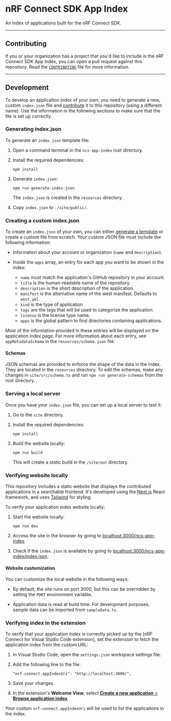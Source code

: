 # nRF Connect SDK App Index

An index of applications built for the nRF Connect SDK.

----

## Contributing

If you or your organization has a project that you'd like to include in the nRF Connect SDK App Index, you can open a pull request against this repository. Read the [`CONTRIBUTING`](./CONTRIBUTING.md) file for more information.

----

## Development

To develop an application index of your own, you need to generate a new, custom `index.json` file and [contribute](./CONTRIBUTING.md) it to this repository (using a different name). Use the information in the following sections to make sure that the file is set up correctly.

### Generating index.json

To generate an `index.json` template file:

1. Open a command terminal in the `ncs-app-index` root directory.

1. Install the required dependencies:
   ```
   npm install
   ```

1. Generate `index.json`:
   ```
   npm run generate-index-json
   ```
   The `index.json` is created in the `resources` directory.

1. Copy `index.json` to `./site/public/`.

### Creating a custom index.json

To create an `index.json` of your own, you can either [generate a template](#generating-indexjson) or create a custom file from scratch.
Your custom JSON file must include the following information:

* Information about your account or organization (`name` and `description`).
* Inside the `apps` array, an entry for each app you want to be shown in the index:

  * `name` must match the application's GitHub repository in your account.
  * `title` is the human-readable name of the repository.
  * `description` is the short description of the application.
  * `manifest` is the alternative name of the west manifest. Defaults to `west.yml`.
  * `kind` is the type of application
  * `tags` are the tags that will be used to categorize the application.
  * `license` is the license type name.
  * `apps` is the global pattern to find directories containing applications.

Most of the information provided in these entries will be displayed on the application index page.
For more information about each entry, see `appMetadataSchema` in the `resources/schema.json` file.

#### Schemas

JSON schemas are provided to enforce the shape of the data in the index. They are located in the `resources` directory. To edit the schemas, make any changes in `site/src/schema.ts` and run `npm run generate-schemas` from the root directory.

### Serving a local server

Once you have your `index.json` file, you can set up a local server to test it:

1. Go to the `site` directory.

1. Install the required dependencies:
   ```
   npm install
   ```

1. Build the website locally:
   ```
   npm run build
   ```
   This will create a static build in the `/site/out` directory.

### Verifying website locally

This repository includes a static website that displays the contributed applications in a searchable frontend. It's developed using the [Next.js](https://nextjs.org/) React framework, and uses [Tailwind](https://tailwindcss.com/) for styling.

To verify your application index website locally:

1. Start the website locally:
   ```
   npm run dev
   ```

1. Access the site in the browser by going to [localhost:3000/ncs-app-index](http://localhost:3000/ncs-app-index).

1. Check if the `index.json` is available by going to [localhost:3000/ncs-app-index/index.json](http://localhost:3000/ncs-app-index/index.json).

#### Website customization

You can customize the local website in the following ways:

* By default, the site runs on port 3000, but this can be overridden by setting the `PORT` environment variable.

* Application data is read at build time. For development purposes, sample data can be imported from `sampleData.ts`.

### Verifying index in the extension

To verify that your application index is correctly picked up by the [nRF Connect for Visual Studio Code extension], set the extension to fetch the application index from the custom URL:

1. In Visual Studio Code, open the `settings.json` workspace settings file.

1. Add the following line to the file:
   ```
   "nrf-connect.appIndexUri": "http://localhost:3000/",
   ```

1. Save your changes.

1. In the extension's **Welcome View**, select [**Create a new application** > **Browse application index**](https://nrfconnect.github.io/vscode-nrf-connect/reference/ui_sidebar_welcome.html#create-a-new-application).

Your custom `nrf-connect.appIndexUri` will be used to list the applications in the index.

